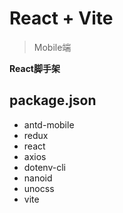 # React + Vite

> Mobile端

**React脚手架**

## package.json
- antd-mobile
- redux
- react
- axios
- dotenv-cli
- nanoid
- unocss
- vite
